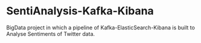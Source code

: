 # SentiAnalysis-Kafka-Kibana
BigData project in which a pipeline of Kafka-ElasticSearch-Kibana is built to Analyse Sentiments of Twitter data.
